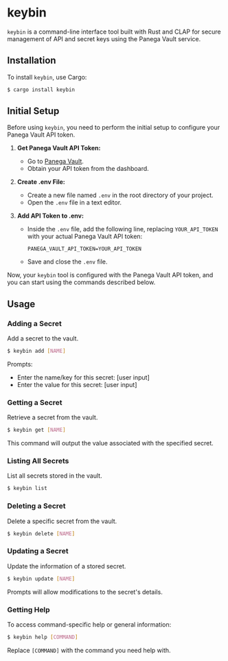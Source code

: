 
# keybin

`keybin` is a command-line interface tool built with Rust and CLAP for secure management of API and secret keys using the Panega Vault service.

## Installation

To install `keybin`, use Cargo:

```bash
$ cargo install keybin
```

## Initial Setup

Before using `keybin`, you need to perform the initial setup to configure your Panega Vault API token.

1. **Get Panega Vault API Token:**
   - Go to [Panega Vault](https://console.pangea.cloud/service/vault).
   - Obtain your API token from the dashboard.

2. **Create .env File:**
   - Create a new file named `.env` in the root directory of your project.
   - Open the `.env` file in a text editor.

3. **Add API Token to .env:**
   - Inside the `.env` file, add the following line, replacing `YOUR_API_TOKEN` with your actual Panega Vault API token:

     ```env
     PANEGA_VAULT_API_TOKEN=YOUR_API_TOKEN
     ```

   - Save and close the `.env` file.

Now, your `keybin` tool is configured with the Panega Vault API token, and you can start using the commands described below.

## Usage

### Adding a Secret

Add a secret to the vault.

```bash
$ keybin add [NAME]
```

Prompts:
- Enter the name/key for this secret: [user input]
- Enter the value for this secret: [user input]

### Getting a Secret

Retrieve a secret from the vault.

```bash
$ keybin get [NAME]
```

This command will output the value associated with the specified secret.

### Listing All Secrets

List all secrets stored in the vault.

```bash
$ keybin list
```

### Deleting a Secret

Delete a specific secret from the vault.

```bash
$ keybin delete [NAME]
```

### Updating a Secret

Update the information of a stored secret.

```bash
$ keybin update [NAME]
```

Prompts will allow modifications to the secret's details.

### Getting Help

To access command-specific help or general information:

```bash
$ keybin help [COMMAND]
```

Replace `[COMMAND]` with the command you need help with.
```